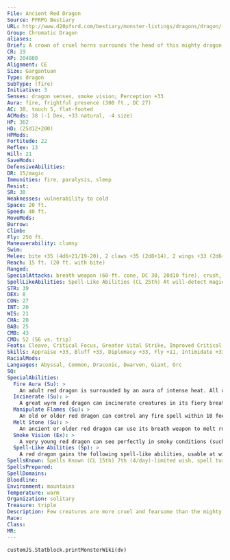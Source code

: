 ```yaml
---
File: Ancient Red Dragon
Source: PFRPG Bestiary
URL: http://www.d20pfsrd.com/bestiary/monster-listings/dragons/dragon/-chromatic-red/ancient-red-dragon
Group: Chromatic Dragon
aliases: 
Brief: A crown of cruel horns surrounds the head of this mighty dragon. Thick scales the color of molten rock cover its long body.
CR: 19
XP: 204800
Alignment: CE
Size: Gargantuan
Type: dragon
SubType: (fire)
Initiative: 3
Senses: dragon senses, smoke vision; Perception +33
Aura: fire, frightful presence (300 ft., DC 27)
AC: 38, touch 5, flat-footed
ACMods: 38 (-1 Dex, +33 natural, -4 size)
HP: 362
HD: (25d12+200)
HPMods: 
Fortitude: 22
Reflex: 13
Will: 21
SaveMods: 
DefensiveAbilities: 
DR: 15/magic
Immunities: fire, paralysis, sleep
Resist: 
SR: 30
Weaknesses: vulnerability to cold
Space: 20 ft.
Speed: 40 ft.
MoveMods: 
Burrow: 
Climb: 
Fly: 250 ft.
Maneuverability: clumsy
Swim: 
Melee: bite +35 (4d6+21/19-20), 2 claws +35 (2d8+14), 2 wings +33 (2d6+7), tail slap +33 (2d8+21)
Reach: 15 ft. (20 ft. with bite)
Ranged: 
SpecialAttacks: breath weapon (60-ft. cone, DC 30, 20d10 fire), crush, manipulate flames, melt stone, tail sweep
SpellLikeAbilities: Spell-Like Abilities (CL 25th) At will-detect magic, find the path, pyrotechnics (DC 17), suggestion (DC 18), wall of fire
STR: 39
DEX: 8
CON: 27
INT: 20
WIS: 21
CHA: 20
BAB: 25
CMB: 43
CMD: 52 (56 vs. trip)
Feats: Cleave, Critical Focus, Greater Vital Strike, Improved Critical (bite), Improved Initiative, Improved Iron Will, Improved Vital Strike, Iron Will, Multiattack, Power Attack, Quicken Spell, Staggering Critical, Vital Strike
Skills: Appraise +33, Bluff +33, Diplomacy +33, Fly +11, Intimidate +33, Knowledge (arcana) +33, Knowledge (history) +33, Perception +33, Sense Motive +33, Spellcraft +33, Stealth +15
RacialMods: 
Languages: Abyssal, Common, Draconic, Dwarven, Giant, Orc
SQ: 
SpecialAbilities:
  Fire Aura (Su): >
    An adult red dragon is surrounded by an aura of intense heat. All creatures within 5 feet take 1d6 points of fire damage at the beginning of the dragon's turn. An old dragon's aura extends to 10 feet. An ancient dragon's damage increases to 2d6.
  Incinerate (Su): >
    A great wyrm red dragon can incinerate creatures in its fiery breath. A creature reduced to fewer than 0 hit points by its breath weapon must make a Fortitude save (using the breath weapon's DC). Failure indicates that the creature is reduced to ash. Creatures destroyed in this way can only be restored to life through true resurrection or similar magic.
  Manipulate Flames (Su): >
    An old or older red dragon can control any fire spell within 10 feet per age category of the dragon as a standard action. This ability allows it to move any fire effect in the area, as if it were the caster. This ability also allows it to reposition a stationary fire effect, although the new placement must be one allowed by the spell. Finally, for 1 round following the use of this ability, the dragon can control any new fire spell cast within its area of control, as if it were the caster. It can make all decisions allowed to the caster, including canceling the spell if it so desires.
  Melt Stone (Su): >
    An ancient or older red dragon can use its breath weapon to melt rock at a range of 100 feet, affecting a 5-foot-radius area per age category. The area becomes lava to a depth of 1 foot. Any creature in contact with the lava takes 20d6 points of fire damage on the first round, 10d6 on the second, and none thereafter as the lava hardens and cools. If used on a wall or ceiling, treat this ability as an avalanche that deals fire damage.
  Smoke Vision (Ex): >
    A very young red dragon can see perfectly in smoky conditions (such as those created by pyrotechnics).
  Spell-Like Abilities (Sp): >
    A red dragon gains the following spell-like abilities, usable at will upon reaching the listed age category. Young-detect magic; Juvenile-pyrotechnics; Adult-suggestion; Old-wall of fire; Ancient-find the path; Great wyrm-discern location. Age Category S pecial Abilities Caster Level Wyrmling Fire subtype - Very young Smoke vision - Young Detect magic 1st Juvenile Frightful presence, pyrotechnics 3rd Young adult DR 5/magic, spell resistance 5th Adult Fire aura, suggestion 7th Mature adult DR 10/magic 9th Old Manipulate flames, wall of fire 11th Very old DR 15/magic 13th Ancient Melt stone, find the path 15th Wyrm DR 20/magic 17th Great wyrm Incinerate, discern location 19th
SpellsKnown: Spells Known (CL 15th) 7th (4/day)-limited wish, spell turning 6th (6/day)-antimagic field, contingency, greater dispel magic 5th (7/day)-polymorph, telekinesis (DC 20), teleport, wall of force 4th (7/day)-fear (DC 19), fire shield, greater invisibility, stoneskin 3rd (7/day)-dispel magic, displacement, haste, tongues 2nd (7/day)-alter self, detect thoughts (DC 17), misdirection (DC 17), resist energy, see invisibility 1st (8/day)-alarm, grease (DC 16), magic missile, shield, true strike 0 (at will)-arcane mark, bleed, light, mage hand, mending, message, open/close, prestidigitation, read magic
SpellsPrepared: 
SpellDomains: 
Bloodline: 
Environment: mountains
Temperature: warm
Organization: solitary
Treasure: triple
Description: Few creatures are more cruel and fearsome than the mighty red dragon. King of the chromatics, this terrible beast brings ruin and death to the lands that fall under its shadow.
Race: 
Class: 
MR: 
---
```

```dataviewjs
customJS.Statblock.printMonsterWiki(dv)
```
